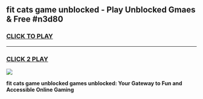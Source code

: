 
## fit cats game unblocked - Play Unblocked Gmaes & Free #n3d80
<h3>
<a href="https://news.freeplayer.one?title=fit_cats_game_unblocked&ref=03M">CLICK TO PLAY</a></h3>
<hr>

<h3>
<a href="https://news.freeplayer.one?title=fit_cats_game_unblocked&ref=03M">CLICK 2 PLAY</a>
  
</h3>

<a href="https://news.freeplayer.one?title=fit_cats_game_unblocked&ref=03M"><img src="https://clearcache.store/games.png"></a>


**fit cats game unblocked games unblocked: Your Gateway to Fun and Accessible Online Gaming**
